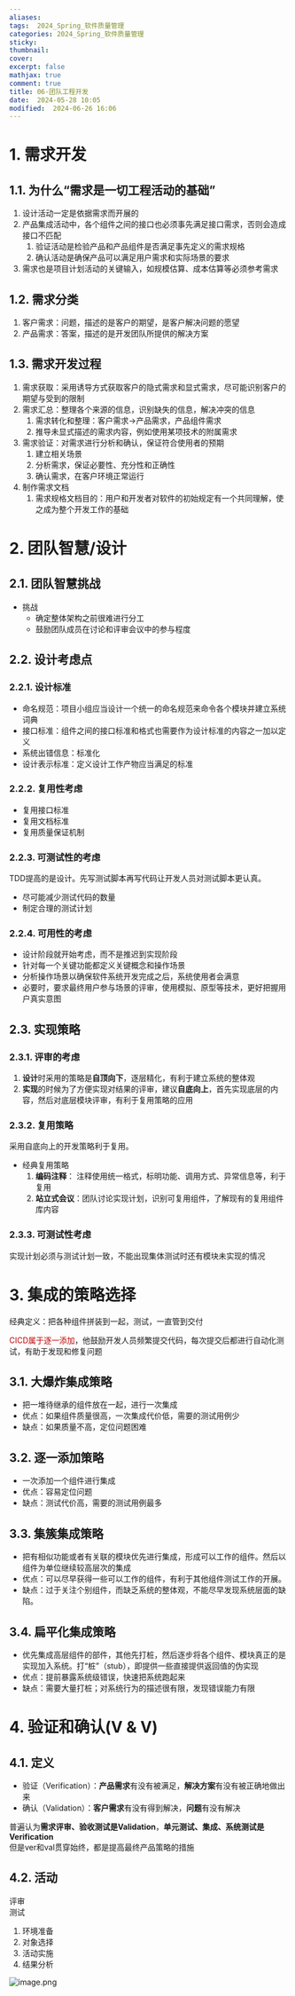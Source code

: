 ```yaml
---
aliases: 
tags:  2024_Spring_软件质量管理
categories: 2024_Spring_软件质量管理
sticky:
thumbnail:
cover: 
excerpt: false
mathjax: true
comment: true
title: 06-团队工程开发
date:  2024-05-28 10:05
modified:  2024-06-26 16:06
---
```


# 1. 需求开发

## 1.1. 为什么“需求是一切工程活动的基础”

1. 设计活动一定是依据需求而开展的
2. 产品集成活动中，各个组件之间的接口也必须事先满足接口需求，否则会造成接口不匹配
	1. 验证活动是检验产品和产品组件是否满足事先定义的需求规格
	2. 确认活动是确保产品可以满足用户需求和实际场景的要求
3. 需求也是项目计划活动的关键输入，如规模估算、成本估算等必须参考需求

## 1.2. 需求分类

1. 客户需求：问题，描述的是客户的期望，是客户解决问题的愿望
2. 产品需求：答案，描述的是开发团队所提供的解决方案

## 1.3. 需求开发过程

1. 需求获取：采用诱导方式获取客户的隐式需求和显式需求，尽可能识别客户的期望与受到的限制
2. 需求汇总：整理各个来源的信息，识别缺失的信息，解决冲突的信息
	1. 需求转化和整理：客户需求->产品需求，产品组件需求
	2. 推导未显式描述的需求内容，例如使用某项技术的附属需求
3. 需求验证：对需求进行分析和确认，保证符合使用者的预期
	1. 建立相关场景
	2. 分析需求，保证必要性、充分性和正确性
	3. 确认需求，在客户环境正常运行
4. 制作需求文档
	1. 需求规格文档目的：用户和开发者对软件的初始规定有一个共同理解，使之成为整个开发工作的基础

# 2. 团队智慧/设计

## 2.1. 团队智慧挑战

- 挑战
	- 确定整体架构之前很难进行分工
	- 鼓励团队成员在讨论和评审会议中的参与程度

## 2.2. 设计考虑点

### 2.2.1. 设计标准

- 命名规范：项目小组应当设计一个统一的命名规范来命令各个模块并建立系统词典
- 接口标准：组件之间的接口标准和格式也需要作为设计标准的内容之一加以定义
- 系统出错信息：标准化
- 设计表示标准：定义设计工作产物应当满足的标准

### 2.2.2. 复用性考虑

- 复用接口标准  
- 复用文档标准  
- 复用质量保证机制

### 2.2.3. 可测试性的考虑

TDD提高的是设计。先写测试脚本再写代码让开发人员对测试脚本更认真。

- 尽可能减少测试代码的数量
- 制定合理的测试计划

### 2.2.4. 可用性的考虑

- 设计阶段就开始考虑，而不是推迟到实现阶段
- 针对每一个关键功能都定义关键概念和操作场景
- 分析操作场景以确保软件系统开发完成之后，系统使用者会满意
- 必要时，要求最终用户参与场景的评审，使用模拟、原型等技术，更好把握用户真实意图

## 2.3. 实现策略

### 2.3.1. 评审的考虑

1. **设计**时采用的策略是**自顶向下**，逐层精化，有利于建立系统的整体观
2. **实现**的时候为了方便实现对结果的评审，建议**自底向上**，首先实现底层的内容，然后对底层模块评审，有利于复用策略的应用

### 2.3.2. 复用策略

采用自底向上的开发策略利于复用。

- 经典复用策略
	1. **编码注释**： 注释使用统一格式，标明功能、调用方式、异常信息等，利于复用
	2. **站立式会议**：团队讨论实现计划，识别可复用组件，了解现有的复用组件库内容

### 2.3.3. 可测试性考虑

实现计划必须与测试计划一致，不能出现集体测试时还有模块未实现的情况

# 3. 集成的策略选择

经典定义：把各种组件拼装到一起，测试，一直管到交付

<font color="#c00000">CICD属于逐一添加</font>，他鼓励开发人员频繁提交代码，每次提交后都进行自动化测试，有助于发现和修复问题

## 3.1. 大爆炸集成策略

- 把一堆待继承的组件放在一起，进行一次集成
- 优点：如果组件质量很高，一次集成代价低，需要的测试用例少
- 缺点：如果质量不高，定位问题困难

## 3.2. 逐一添加策略

- 一次添加一个组件进行集成
- 优点：容易定位问题
- 缺点：测试代价高，需要的测试用例最多

## 3.3. 集簇集成策略

- 把有相似功能或者有关联的模块优先进行集成，形成可以工作的组件。然后以组件为单位继续较高层次的集成
- 优点：可以尽早获得一些可以工作的组件，有利于其他组件测试工作的开展。
- 缺点：过于关注个别组件，而缺乏系统的整体观，不能尽早发现系统层面的缺陷。

## 3.4. 扁平化集成策略

- 优先集成高层组件的部件，其他先打桩，然后逐步将各个组件、模块真正的是实现加入系统。打“桩”（stub），即提供一些直接提供返回值的伪实现
- 优点：提前暴露系统级错误，快速把系统跑起来  
- 缺点：需要大量打桩；对系统行为的描述很有限，发现错误能力有限

# 4. 验证和确认(V & V)

## 4.1. 定义

- 验证（Verification）：**产品需求**有没有被满足，**解决方案**有没有被正确地做出来  
- 确认（Validation）：**客户需求**有没有得到解决，**问题**有没有解决

普遍认为**需求评审、验收测试是Validation**，**单元测试、集成、系统测试是Verification**  
但是ver和val贯穿始终，都是提高最终产品策略的措施

## 4.2. 活动

评审  
测试

1. 环境准备
2. 对象选择  
3. 活动实施  
4. 结果分析

![image.png](https://chillcharlie-img.oss-cn-hangzhou.aliyuncs.com/image%2F2024%2F06%2F26%2F16-41-19-efa542057b11a04cbec92c847e2d996e-20240626164118-e5f7ec.png)
